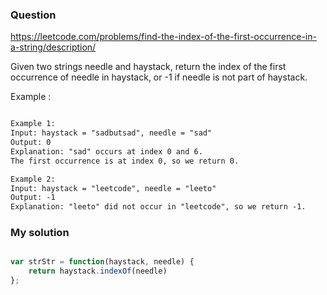 ### Question

https://leetcode.com/problems/find-the-index-of-the-first-occurrence-in-a-string/description/

Given two strings needle and haystack, return the index of the first occurrence of needle in haystack, or -1 if needle is not part of haystack.

Example :

```md

Example 1:
Input: haystack = "sadbutsad", needle = "sad"
Output: 0
Explanation: "sad" occurs at index 0 and 6.
The first occurrence is at index 0, so we return 0.

Example 2:
Input: haystack = "leetcode", needle = "leeto"
Output: -1
Explanation: "leeto" did not occur in "leetcode", so we return -1.

```

### My solution

```js

var strStr = function(haystack, needle) {
    return haystack.indexOf(needle)
};

```
